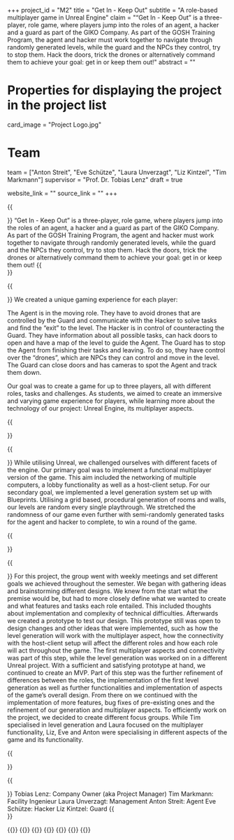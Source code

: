 +++
project_id = "M2"
title = "Get In - Keep Out"
subtitle = "A role-based multiplayer game in Unreal Engine"
claim = "“Get In - Keep Out” is a three-player, role game, where players jump into the roles of an agent, a hacker and a guard as part of the GIKO Company. As part of the GOSH Training Program, the agent and hacker must work together to navigate through randomly generated levels, while the guard and the NPCs they control, try to stop them. Hack the doors, trick the drones or alternatively command them to achieve your goal: get in or keep them out!"
abstract = ""

# Properties for displaying the project in the project list
card_image = "Project Logo.jpg"

# Team
team = ["Anton Streit", "Eve Schütze", "Laura Unverzagt", "Liz Kintzel", "Tim Markmann"]
supervisor = "Prof. Dr. Tobias Lenz"
draft = true

website_link = ""
source_link = ""
+++

{{<section title="The Pitch">}}
“Get In - Keep Out” is a three-player, role game, where players jump into the roles of an agent, a hacker and a guard as part of the GIKO Company. As part of the GOSH Training Program, the agent and hacker must work together to navigate through randomly generated levels, while the guard and the NPCs they control, try to stop them. Hack the doors, trick the drones or alternatively command them to achieve your goal: get in or keep them out!
{{</section>}}

{{<section title="The Goal">}}
We created a unique gaming experience for each player:

The Agent is in the moving role. They have to avoid drones that are controlled by the Guard and communicate with the Hacker to solve tasks and find the “exit” to the level.
The Hacker is in control of counteracting the Guard. They have information about all possible tasks, can hack doors to open and have a map of the level to guide the Agent.
The Guard has to stop the Agent from finishing their tasks and leaving. To do so, they have control over the “drones”, which are NPCs they can control and move in the level. The Guard can close doors and has cameras to spot the Agent and track them down.

Our goal was to create a game for up to three players, all with different roles, tasks and challenges. As students, we aimed to create an immersive and varying game experience for players, while learning more about the technology of our project: Unreal Engine, its multiplayer aspects.

{{</section>}}

{{<section title="Technical Challenges">}}
While utilising Unreal, we challenged ourselves with different facets of the engine.
Our primary goal was to implement a functional multiplayer version of the game. This aim included the networking of multiple computers, a lobby functionality as well as a host-client setup.
For our secondary goal, we implemented a level generation system set up with Blueprints. Utilising a grid based, procedural generation of rooms and walls, our levels are random every single playthrough. We stretched the randomness of our game even further with semi-randomly generated tasks for the agent and hacker to complete, to win a round of the game.

{{</section>}} 

{{<section title="Process">}}
For this project, the group went with weekly meetings and set different goals we achieved throughout the semester.
We began with gathering ideas and brainstorming different designs. We knew from the start what the premise would be, but had to more closely define what we wanted to create and what features and tasks each role entailed. This included thoughts about implementation and complexity of technical difficulties.
Afterwards we created a prototype to test our design. This prototype still was open to design changes and other ideas that were implemented, such as how the level generation will work with the multiplayer aspect, how the connectivity with the host-client setup will affect the different roles and how each role will act throughout the game. The first multiplayer aspects and connectivity was part of this step, while the level generation was worked on in a different Unreal project.
With a sufficient and satisfying prototype at hand, we continued to create an MVP. Part of this step was the further refinement of differences between the roles, the implementation of the first level generation as well as further functionalities and implementation of aspects of the game’s overall design.
From there on we continued with the implementation of more features, bug fixes of pre-existing ones and the refinement of our generation and multiplayer aspects.
To efficiently work on the project, we decided to create different focus groups. While Tim specialised in level generation and Laura focused on the multiplayer functionality, Liz, Eve and Anton were specialising in different aspects of the game and its functionality.

{{</section>}}


{{<section title="The Agents">}}
Tobias Lenz: Company Owner (aka Project Manager)
Tim Markmann: Facility Ingenieur
Laura Unverzagt: Management
Anton Streit: Agent
Eve Schütze: Hacker
Liz Kintzel: Guard
{{</section>}}

{{<gallery>}}
{{<team-member image="anton_img.jpg" name="Anton Streit">}}
{{<team-member image="eve_img.jpg" name="Eve Schütze">}}
{{<team-member image="laura_img.jpg" name="Laura Unverzagt">}}
{{<team-member image="liz_img.jpg" name="Liz Kintzel">}}
{{<team-member image="tim_img.jpg" name="Tim Markmann">}}
{{</gallery>}}

